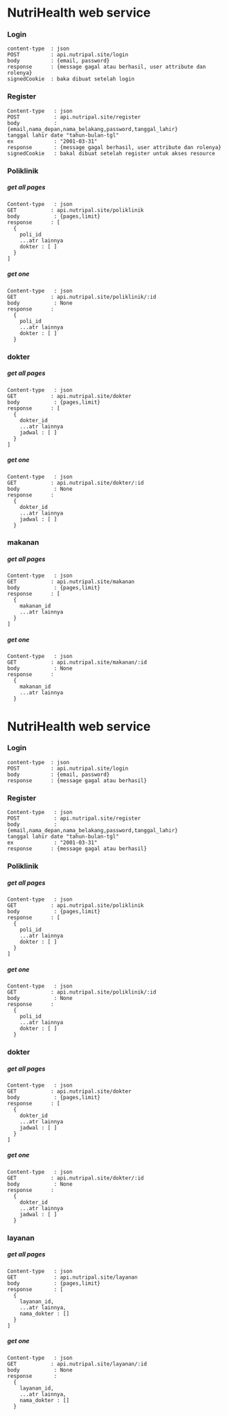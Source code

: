 # NutriHealth web service

<h3>Login</h3>

```
content-type  : json
POST          : api.nutripal.site/login
body          : {email, password}
response      : {message gagal atau berhasil, user attribute dan rolenya}
signedCookie  : baka dibuat setelah login
```

<h3>Register</h3>

```
Content-type   : json
POST           : api.nutripal.site/register
body           : {email,nama_depan,nama_belakang,password,tanggal_lahir}
tanggal lahir date "tahun-bulan-tgl"
ex             : "2001-03-31"
response       : {message gagal berhasil, user attribute dan rolenya}
signedCookie   : bakal dibuat setelah register untuk akses resource
```

<h3>Poliklinik</h3>
<h5>get all pages</h5>

```
Content-type   : json
GET           : api.nutripal.site/poliklinik
body           : {pages,limit}
response      : [
  {
    poli_id
    ...atr lainnya
    dokter : [ ]
  }
]
```
<h5>get one</h5>

```
Content-type   : json
GET           : api.nutripal.site/poliklinik/:id
body           : None
response      : 
  {
    poli_id
    ...atr lainnya
    dokter : [ ]
  }
```

<h3>dokter</h3>
<h5>get all pages</h5>

```
Content-type   : json
GET           : api.nutripal.site/dokter
body           : {pages,limit}
response      : [
  {
    dokter_id
    ...atr lainnya
    jadwal : [ ]
  }
]
```
<h5>get one</h5>

```
Content-type   : json
GET           : api.nutripal.site/dokter/:id
body           : None
response      : 
  {
    dokter_id
    ...atr lainnya
    jadwal : [ ]
  }
```

<h3>makanan</h3>
<h5>get all pages</h5>

```
Content-type   : json
GET           : api.nutripal.site/makanan
body           : {pages,limit}
response      : [
  {
    makanan_id
    ...atr lainnya
  }
]
```
<h5>get one</h5>

```
Content-type   : json
GET           : api.nutripal.site/makanan/:id
body           : None
response      : 
  {
    makanan_id
    ...atr lainnya
  }
```

# NutriHealth web service

<h3>Login</h3>

```
content-type  : json
POST          : api.nutripal.site/login
body          : {email, password}
response      : {message gagal atau berhasil}
```

<h3>Register</h3>

```
Content-type   : json
POST           : api.nutripal.site/register
body           : {email,nama_depan,nama_belakang,password,tanggal_lahir}
tanggal lahir date "tahun-bulan-tgl"
ex             : "2001-03-31"
response      : {message gagal atau berhasil}
```

<h3>Poliklinik</h3>
<h5>get all pages</h5>

```
Content-type   : json
GET           : api.nutripal.site/poliklinik
body           : {pages,limit}
response      : [
  {
    poli_id
    ...atr lainnya
    dokter : [ ]
  }
]
```
<h5>get one</h5>

```
Content-type   : json
GET           : api.nutripal.site/poliklinik/:id
body           : None
response      : 
  {
    poli_id
    ...atr lainnya
    dokter : [ ]
  }
```

<h3>dokter</h3>
<h5>get all pages</h5>

```
Content-type   : json
GET           : api.nutripal.site/dokter
body           : {pages,limit}
response      : [
  {
    dokter_id
    ...atr lainnya
    jadwal : [ ]
  }
]
```
<h5>get one</h5>

```
Content-type   : json
GET           : api.nutripal.site/dokter/:id
body           : None
response      : 
  {
    dokter_id
    ...atr lainnya
    jadwal : [ ]
  }
```

<h3>layanan</h3>
<h5>get all pages</h5>

```
Content-type   : json
GET            : api.nutripal.site/layanan
body           : {pages,limit}
response       : [
  {
    layanan_id,
    ...atr lainnya,
    nama_dokter : []
  }
]
```
<h5>get one</h5>

```
Content-type   : json
GET           : api.nutripal.site/layanan/:id
body           : None
response       : 
  {
    layanan_id,
    ...atr lainnya,
    nama_dokter : []
  }

```
